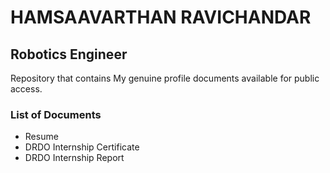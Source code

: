 # HAMSAAVARTHAN RAVICHANDAR
## Robotics Engineer

Repository that contains My genuine profile documents available for public access.

### List of Documents
- Resume
- DRDO Internship Certificate
- DRDO Internship Report
